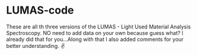 # LUMAS-code
These are all th three versions of the LUMAS - Light Used Material Analysis Spectroscopy. NO need to add data on your own because guess what? I already did that for you...Along with that I also added comments for your better understanding. ✌

